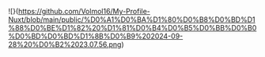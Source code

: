 ![}(https://github.com/Volmol16/My-Profile-Nuxt/blob/main/public/%D0%A1%D0%BA%D1%80%D0%B8%D0%BD%D1%88%D0%BE%D1%82%20%D1%81%D0%B4%D0%B5%D0%BB%D0%B0%D0%BD%D0%BD%D1%8B%D0%B9%202024-09-28%20%D0%B2%2023.07.56.png)
